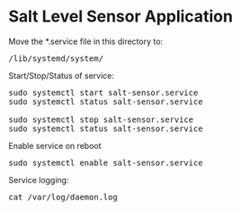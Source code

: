 <h1>Salt Level Sensor Application</h1>

<p>Move the *.service file in this directory to:</p>

<pre>
/lib/systemd/system/
</pre>

<p>Start/Stop/Status of service:</p>

<pre>
sudo systemctl start salt-sensor.service 
sudo systemctl status salt-sensor.service 
  
sudo systemctl stop salt-sensor.service 
sudo systemctl status salt-sensor.service 
</pre>

<p>Enable service on reboot</p>

<pre>
sudo systemctl enable salt-sensor.service
</pre>

<p>Service logging:</p>

<pre>
cat /var/log/daemon.log
</pre>
